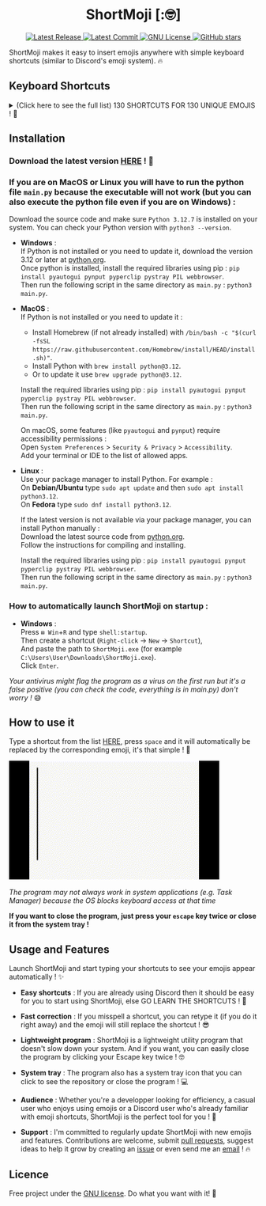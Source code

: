<h1 align="center">ShortMoji [:🤓]</h1>

<p align="center">
    <a href="https://github.com/TooFuW/ShortMoji/releases">
        <img src="https://img.shields.io/github/release/TooFuW/ShortMoji" alt="Latest Release">
    </a>
    <a href="https://github.com/TooFuW/ShortMoji/commits/main">
        <img src="https://img.shields.io/github/last-commit/TooFuW/ShortMoji" alt="Latest Commit">
    </a>
    <a href="https://github.com/TooFuW/ShortMoji/blob/main/LICENSE">
        <img src="https://img.shields.io/badge/License-GNU-blue.svg" alt="GNU License">
    </a>
    <a href="https://github.com/TooFuW/ShortMoji/stargazers">
        <img src="https://img.shields.io/github/stars/TooFuW/ShortMoji" alt="GitHub stars">
    </a>
</p>

ShortMoji makes it easy to insert emojis anywhere with simple keyboard shortcuts (similar to Discord's emoji system). 🔥

## Keyboard Shortcuts

<details>
<summary>(Click here to see the full list) 130 SHORTCUTS FOR 130 UNIQUE EMOJIS ! 🤪</summary>

| Shortcut | Émoji |
|-|-|
| `:gri `  | 😀 |
| `:smi `  | 😄 |
| `:la `   | 😆 |
| `:ro `   | 🤣 |
| `:sl `   | 🙂 |
| `:wi `   | 😉 |
| `:in `   | 😇 |
| `:sm `   | 😃 |
| `:gr `   | 😁 |
| `:sw `   | 😅 |
| `:jo `   | 😂 |
| `:up `   | 🙃 |
| `:bl `   | 😊 |
| `:3h `   | 🥰 |
| `:st `   | 🤩 |
| `:kis `  | 😗 |
| `:kisc ` | 😚 |
| `:te `   | 🥲 |
| `:hea `  | 😍 |
| `:ki `   | 😘 |
| `:rel `  | ☺️ |
| `:kiss ` | 😙 |
| `:yu `   | 😋 |
| `:stuw ` | 😜 |
| `:stuc ` | 😝 |
| `:stu `  | 😛 |
| `:za `   | 🤪 |
| `:mo `   | 🤑 |
| `:hu `   | 🤗 |
| `:sh `   | 🤫 |
| `:ha `   | 🤭 |
| `:th `   | 🤔 |
| `:zi `   | 🤐 |
| `:ner `  | 😐 |
| `:no `   | 😶 |
| `:smir ` | 😏 |
| `:rol `  | 🙄 |
| `:fa `   | 😮‍💨 |
| `:ra `   | 🤨 |
| `:exp `  | 😑 |
| `:fac `  | 😶‍🌫️ |
| `:un `   | 😒 |
| `:grim ` | 😬 |
| `:ly `   | 🤥 |
| `:re `   | 😌 |
| `:slee ` | 😪 |
| `:sle `  | 😴 |
| `:pe `   | 😔 |
| `:dr `   | 🤤 |
| `:ma `   | 😷 |
| `:ba `   | 🤕 |
| `:vo `   | 🤮 |
| `:ho `   | 🥵 |
| `:wo `   | 🥴 |
| `:sp `   | 😵‍💫 |
| `:the `  | 🤒 |
| `:na `   | 🤢 |
| `:sn `   | 🤧 |
| `:co `   | 🥶 |
| `:di `   | 😵 |
| `:ex `   | 🤯 |
| `:cow `  | 🤠 |
| `:dis `  | 🥸 |
| `:pa `   | 🥳 |
| `:su `   | 😎 |
| `:ne `   | 🤓 |
| `:mon `  | 🧐 |
| `:con `  | 😕 |
| `:sli `  | 🙁 |
| `:op `   | 😮 |
| `:as `   | 😲 |
| `:pl `   | 🥺 |
| `:an `   | 😧 |
| `:col `  | 😰 |
| `:cr `   | 😢 |
| `:sc `   | 😱 |
| `:per `  | 😣 |
| `:swe `  | 😓 |
| `:ti `   | 😫 |
| `:wor `  | 😟 |
| `:fr `   | ☹️ |
| `:hus `  | 😯 |
| `:fl `   | 😳 |
| `:fro `  | 😦 |
| `:fe `   | 😨 |
| `:disr ` | 😥 |
| `:so `   | 😭 |
| `:conf ` | 😖 |
| `:disa ` | 😞 |
| `:we `   | 😩 |
| `:ya `   | 🥱 |
| `:tr `   | 😤 |
| `:ang `  | 😠 |
| `:imps ` | 😈 |
| `:sk `   | 💀 |
| `:po `   | 😡 |
| `:cu `   | 🤬 |
| `:im `   | 👿 |
| `:cro `  | ☠️ |
| `:poo `  | 💩 |
| `:og `   | 👹 |
| `:gh `   | 👻 |
| `:inv `  | 👾 |
| `:cl `   | 🤡 |
| `:gob `  | 👺 |
| `:al `   | 👽 |
| `:rob `  | 🤖 |
| `:cs `   | 😺 |
| `:cj `   | 😹 |
| `:csm `  | 😼 |
| `:csc `  | 🙀 |
| `:cp `   | 😾 |
| `:csmi ` | 😸 |
| `:ch `   | 😻 |
| `:ck `   | 😽 |
| `:cc `   | 😿 |
| `:se `   | 🙈 |
| `:spe `  | 🙊 |
| `:hear ` | 🙉 |
| `:he `   | ❤️ |
| `:lo `   | 💌 |
| `:gi `   | 💝 |
| `:heart `| 💗 |
| `:rev `  | 💞 |
| `:tu `   | 👍 |
| `:pr `   | 🙏 |
| `:go `   | 🐐 |
| `:fi `   | 🔥 |
| `:moy `  | 🗿 |
| `:spa `  | ✨ |

You can find the JSON where they are stored [HERE](https://github.com/TooFuW/ShortMoji/blob/main/emojis.json)
</details>

## Installation
### Download the latest version [HERE](https://github.com/TooFuW/ShortMoji/releases/latest) ! 🤩

### If you are on MacOS or Linux you will have to run the python file `main.py` because the executable will not work (but you can also execute the python file even if you are on Windows) :

Download the source code and make sure `Python 3.12.7` is installed on your system. You can check your Python version with `python3 --version`.  
- **Windows** :  
If Python is not installed or you need to update it, download the version 3.12 or later at [python.org](https://www.python.org/downloads/).  
Once python is installed, install the required libraries using pip : `pip install pyautogui pynput pyperclip pystray PIL webbrowser`.  
Then run the following script in the same directory as `main.py` : `python3 main.py`.  

- **MacOS** :  
If Python is not installed or you need to update it :  
    - Install Homebrew (if not already installed) with `/bin/bash -c "$(curl -fsSL https://raw.githubusercontent.com/Homebrew/install/HEAD/install.sh)"`.  
    - Install Python with `brew install python@3.12`.  
    - Or to update it use `brew upgrade python@3.12`.  

    Install the required libraries using pip : `pip install pyautogui pynput pyperclip pystray PIL webbrowser`.  
    Then run the following script in the same directory as `main.py` : `python3 main.py`.  

    On macOS, some features (like `pyautogui` and `pynput`) require accessibility permissions :  
    Open `System Preferences` > `Security & Privacy` > `Accessibility`.  
    Add your terminal or IDE to the list of allowed apps.
- **Linux** :  
Use your package manager to install Python. For example :  
On **Debian/Ubuntu** type `sudo apt update` and then `sudo apt install python3.12`.  
On **Fedora** type `sudo dnf install python3.12`.  

    If the latest version is not available via your package manager, you can install Python manually :  
    Download the latest source code from [python.org](https://www.python.org/downloads/).  
    Follow the instructions for compiling and installing.

    Install the required libraries using pip : `pip install pyautogui pynput pyperclip pystray PIL webbrowser`.  
    Then run the following script in the same directory as `main.py` : `python3 main.py`.  

### How to automatically launch ShortMoji on startup :
- **Windows** :  
Press `⊞ Win`+`R` and type `shell:startup`.  
Then create a shortcut (`Right-click` -> `New` -> `Shortcut`),  
And paste the path to `ShortMoji.exe` (for example `C:\Users\User\Downloads\ShortMoji.exe`).  
Click `Enter`.
<!--- **MacOS** :  
Click the Apple logo in the top left corner and select `System Preferences`.  
Click on `Users & Groups`.  
Select the user account you want to add the application to.  
Click on `Login Items`.  
Click the `+` button at the bottom of the list.  
Navigate to the location of `ShortMoji.app` (e.g. `Applications/ShortMoji.app`) and select it.  
Click `Add`.
- **Linux** :  
Open a terminal and navigate to the `~/.config/autostart` directory.  
Create a new file called `shortmoji.desktop` with the following contents:  
    ```
    [Desktop Entry]
    Type=Application
    Exec=/path/to/ShortMoji
    Hidden=false
    NoDisplay=false
    X-GNOME-Autostart-enabled=true
    ```
    Replace `/path/to/shortmoji` with the path to the `ShortMoji` executable.-->

*Your antivirus might flag the program as a virus on the first run but it's a false positive (you can check the code, everything is in main.py) don't worry !* 😅

## How to use it
Type a shortcut from the list [HERE](https://github.com/TooFuW/ShortMoji?tab=readme-ov-file#keyboard-shortcuts), press `space` and it will automatically be replaced by the corresponding emoji, it's that simple ! 🥳

![Gif](https://github.com/TooFuW/ShortMoji/blob/main/img/ShortMojiGif.gif)

*The program may not always work in system applications (e.g. Task Manager) because the OS blocks keyboard access at that time*

**If you want to close the program, just press your `escape` key twice or close it from the system tray !**

## Usage and Features
Launch ShortMoji and start typing your shortcuts to see your emojis appear automatically ! ✨

- **Easy shortcuts** : If you are already using Discord then it should be easy for you to start using ShortMoji, else GO LEARN THE SHORTCUTS ! 🗿

- **Fast correction** : If you misspell a shortcut, you can retype it (if you do it right away) and the emoji will still replace the shortcut ! 😎

- **Lightweight program** : ShortMoji is a lightweight utility program that doesn't slow down your system. And if you want, you can easily close the program by clicking your Escape key twice ! 🤓

- **System tray** : The program also has a system tray icon that you can click to see the repository or close the program ! 💻

- **Audience** : Whether you're a developper looking for efficiency, a casual user who enjoys using emojis or a Discord user who's already familiar with emoji shortcuts, ShortMoji is the perfect tool for you ! 🤠

- **Support** : I'm committed to regularly update ShortMoji with new emojis and features. Contributions are welcome, submit [pull requests](https://github.com/TooFuW/ShortMoji/compare), suggest ideas to help it grow by creating an [issue](https://github.com/TooFuW/ShortMoji/issues/new) or even send me an [email](mailto:eyrianmuet@proton.me) ! 🔥

## Licence
Free project under the [GNU license](https://github.com/TooFuW/ShortMoji/blob/main/LICENSE). Do what you want with it! 🚀
